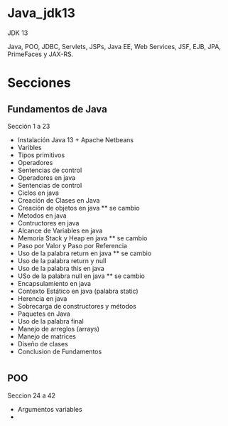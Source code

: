 # 
# Java_jdk13

JDK 13

Java, POO, JDBC, Servlets, JSPs, Java EE, Web Services, JSF, EJB, JPA, PrimeFaces y JAX-RS.

# 
# Secciones
## Fundamentos de Java
Sección 1 a 23
- Instalación Java 13 + Apache Netbeans
- Varibles
- Tipos primitivos
- Operadores
- Sentencias de control
- Operadores en java 
- Sentencias de control
- Ciclos en java
- Creación de Clases en Java
- Creación de objetos en java ** se cambio
- Metodos en java 
- Contructores en java 
- Alcance de Variables en java 
- Memoria Stack y Heap en java ** se cambio
- Paso por Valor y Paso por Referencia 
- Uso de la palabra return en java ** se cambio
- Uso de la palabra return y null 
- Uso de la palabra this en java 
- USo de la palabra null en java ** se cambio 
- Encapsulamiento en java 
- Contexto Estático en java (palabra static) 
- Herencia en java
- Sobrecarga de constructores y métodos 
- Paquetes en Java
- Uso de la palabra final
- Manejo de arreglos (arrays)
- Manejo de matrices
- Diseño de clases
- Conclusion de Fundamentos
#
## POO
Seccion 24 a 42
- Argumentos variables 
-  